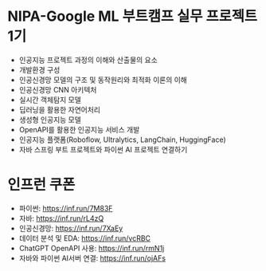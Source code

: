 # NIPA-Google ML 부트캠프 실무 프로젝트 1기
* 인공지능 프로젝트 과정의 이해와 산출물의 요소
* 개발환경 구성
* 인공신경망 모델의 구조 및 동작원리와 최적화 이론의 이해
* 인공신경망 CNN 아키텍처
* 실시간 객체탐지 모델
* 딥러닝을 활용한 자연어처리
* 생성형 인공지능 모델
* OpenAPI를 활용한 인공지능 서비스 개발
* 인공지능 플랫폼(Roboflow, Ultralytics, LangChain, HuggingFace)
* 자바 스프링 부트 프로젝트와 파이썬 AI 프로젝트 연결하기

# 인프런 쿠폰
* 파이썬: https://inf.run/7M83F
* 자바: https://inf.run/rL4zQ
* 인공신경망: https://inf.run/7XaEy
* 데이터 분석 및 EDA: https://inf.run/vcRBC
* ChatGPT OpenAPI 사용: https://inf.run/rmN1j
* 자바와 파이썬 AI서버 연결: https://inf.run/ojAFs
